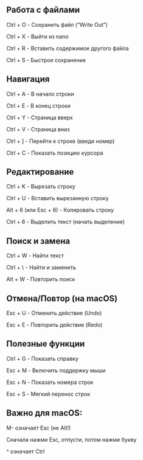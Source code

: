 ## Работа с файлами
Ctrl + O - Сохранить файл (“Write Out”)

Ctrl + X - Выйти из nano

Ctrl + R - Вставить содержимое другого файла

Ctrl + S - Быстрое сохранение
## Навигация
Ctrl + A - В начало строки

Ctrl + E - В конец строки

Ctrl + Y - Страница вверх

Ctrl + V - Страница вниз

Ctrl + ] - Перейти к строке (введи номер)

Ctrl + C - Показать позицию курсора
## Редактирование
Ctrl + K - Вырезать строку

Ctrl + U - Вставить вырезанную строку

Alt + 6 (или Esc + 6) - Копировать строку

Ctrl + 6 - Выделить текст (начать выделение)
## Поиск и замена
Ctrl + W - Найти текст

Ctrl + \ - Найти и заменить

Alt + W - Повторить поиск
## Отмена/Повтор (на macOS)
Esc + U - Отменить действие (Undo)

Esc + E - Повторить действие (Redo)
## Полезные функции
Ctrl + G - Показать справку

Esc + M - Включить поддержку мыши

Esc + N - Показать номера строк

Esc + S - Мягкий перенос строк
## Важно для macOS:
M- означает Esc (не Alt!)

Сначала нажми Esc, отпусти, потом нажми букву

^ означает Ctrl 
